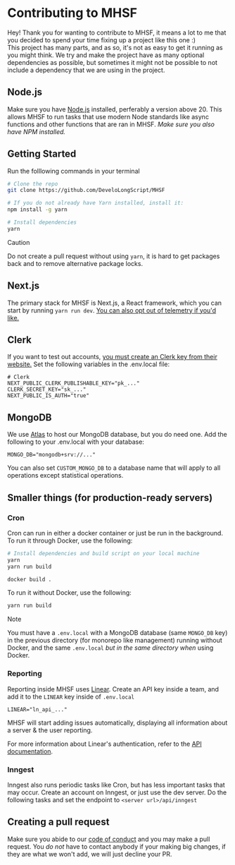 # Contributing to MHSF
Hey! Thank you for wanting to contribute to MHSF, it means a lot to me that you decided to spend your time fixing up a project like this one :) <br>
This project has many parts, and as so, it's not as easy to get it running as you might think. We try and make the project have as many optional dependencies as possible,
but sometimes it might not be possible to not include a dependency that we are using in the project. 

## Node.js
Make sure you have [Node.js](https://nodejs.org) installed, perferably a version above 20. This allows MHSF to run tasks that use modern Node standards like async functions
and other functions that are ran in MHSF. *Make sure you also have NPM installed.*

## Getting Started
Run the folllowing commands in your terminal
```bash
# Clone the repo
git clone https://github.com/DeveloLongScript/MHSF

# If you do not already have Yarn installed, install it:
npm install -g yarn

# Install dependencies
yarn
```

> [!CAUTION]
> Do not create a pull request without using `yarn`, it is hard to get packages back and to remove alternative package locks.

## Next.js
The primary stack for MHSF is Next.js, a React framework, which you can start by running `yarn run dev`.
[You can also opt out of telemetry if you'd like.](https://nextjs.org/telemetry)

## Clerk
If you want to test out accounts, [you must create an Clerk key from their website.](https://clerk.com)
Set the following variables in the .env.local file:
```dotenv
# Clerk
NEXT_PUBLIC_CLERK_PUBLISHABLE_KEY="pk_..."
CLERK_SECRET_KEY="sk_..."
NEXT_PUBLIC_IS_AUTH="true"
```

## MongoDB
We use [Atlas](https://www.mongodb.com/atlas) to host our MongoDB database, but you do need one. Add the following to your .env.local with your database:
```dotenv
MONGO_DB="mongodb+srv://..."
```
You can also set `CUSTOM_MONGO_DB` to a database name that will apply to all operations except statistical operations.

## Smaller things (for production-ready servers)

### Cron
Cron can run in either a docker container or just be run in the background. To run it through Docker, use the following:
```bash
# Install dependencies and build script on your local machine
yarn
yarn run build

docker build .
```
To run it without Docker, use the following:
```bash
yarn run build
```

> [!NOTE]
> You must have a `.env.local` with a MongoDB database (same `MONGO_DB` key) in the previous directory (for monorepo like management) running without Docker, and
> the same `.env.local` *but in the same directory when* using Docker.

### Reporting
Reporting inside MHSF uses [Linear](https://linear.app). Create an API key inside a team, and add it to the `LINEAR`
key inside of `.env.local`
```dotenv
LINEAR="ln_api_..."
```
MHSF will start adding issues automatically, displaying all information
about a server & the user reporting.

For more information about Linear's authentication, refer to the [API
documentation](https://developers.linear.app/docs/graphql/working-with-the-graphql-api#personal-api-keys).

### Inngest
Inngest also runs periodic tasks like Cron, but has less important tasks that may occur. Create an account on Inngest, or just use the dev server.
Do the following tasks and set the endpoint to `<server url>/api/inngest`

## Creating a pull request
Make sure you abide to our [code of conduct](https://github.com/DeveloLongScript/MHSF/blob/main/CODE_OF_CONDUCT.md) and you may make a pull request. You *do not*
have to contact anybody if your making big changes, if they are what we won't add, we will just decline your PR.
